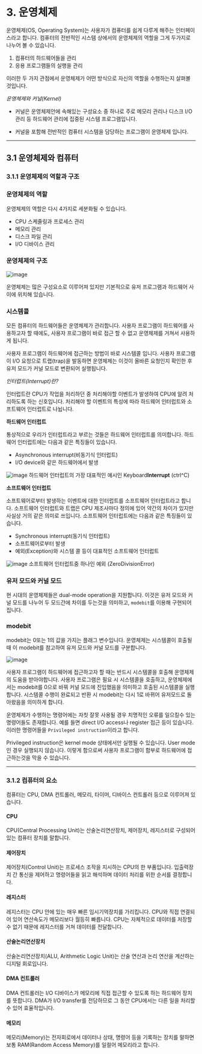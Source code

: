 # 3. 운영체제
운영체제(OS, Operating System)는 사용자가 컴퓨터를 쉽게 다루게 해주는 인터페이스라고 합니다. 컴퓨터의 전반적인 시스템 상에서의 운영체제의 역할을 그게 두가지로 나누어 볼 수 있습니다.   
1. 컴퓨터의 하드웨어들을 관리
2. 응용 프로그램들의 실행을 관리

이러한 두 가지 관점에서 운영체제가 어떤 방식으로 자신의 역할을 수행하는지 살펴볼 것입니다.   

*운영체제와 커널(Kernel)*   
- 커널은 운영체제안에 속해있는 구성요소 중 하나로 주로 메모리 관리나 디스크 I/O 관리 등 하드웨어 관리에 집중된 시스템 프로그램입니다.  
 
- 커널을 포함해 전반적인 컴퓨터 시스템을 담당하는 프로그램이 운영체제 입니다.

---

## 3.1 운영체제와 컴퓨터
### 3.1.1 운영체제의 역할과 구조
### 운영체제의 역할
운영체제의 역할은 다시 4가지로 세분화될 수 있습니다.
- CPU 스케줄링과 프로세스 관리
- 메모리 관리
- 디스크 파일 관리
- I/O 디바이스 관리

### 운영체제의 구조
![image](https://user-images.githubusercontent.com/103945439/187126936-f3853a7d-b7dd-461f-a3dd-8aac1dabc650.png)

운영체제는 많은 구성요소로 이루어져 있지만 기본적으로 유저 프로그램과 하드웨어 사이에 위치해 있습니다.

### 시스템콜
모든 컴퓨터의 하드웨어들은 운영체제가 관리합니다. 사용자 프로그램이 하드웨어를 사용하고자 할 때에도, 사용자 프로그램이 바로 접근 할 수 없고 운영체제를 거쳐서 사용하게 됩니다.

사용자 프로그램이 하드웨어에 접근하는 방법이 바로 시스템콜 입니다. 사용자 프로그램이 I/O 요청으로 트랩(trap)을 발동하면 운영체제는 이것이 올바른 요청인지 확인한 후 유저 모드가 커널 모드로 변환되어 실행됩니다.

*인터럽트(Interrupt)란?*   

인터럽트란 CPU가 작업을 처리하던 중 처리해야할 이벤트가 발생하여 CPU에 알려 처리하도록 하는 신호입니다. 처리해야 할 이벤트의 특성에 따라 하드웨어 인터럽트와 소프트웨어 인터럽트로 나뉩니다.

**하드웨어 인터럽트**   

통상적으로 우리가 인터럽트라고 부르는 것들은 하드웨어 인터럽트를 의미합니다. 하드웨어 인터럽트에는 다음과 같은 특징들이 있습니다.
- Asynchronous interrupt(비동기식 인터럽트)
- I/O device와 같은 하드웨어에서 발생

![image](https://user-images.githubusercontent.com/103945439/187339377-38c05d43-4877-4df0-b5cd-4e2adba70099.png)
하드웨어 인터럽트의 가장 대표적인 예시인 Keyboard**Interrupt** (ctrl^C)


**소프트웨어 인터럽트**   

소프트웨어로부터 발생하는 이벤트에 대한 인터럽트를 소프트웨어 인터럽트라고 합니다. 소프트웨어 인터럽트와 트랩은 CPU 제조사마다 정의에 있어 약간의 차이가 있지만 사실상 거의 같은 의미로 쓰입니다. 소프트웨어 인터럽트에는 다음과 같은 특징들이 있습니다.
- Synchronous interrupt(동기식 인터럽트)
- 소프트웨어로부터 발생
- 예외(Exception)와 시스템 콜 등이 대표적인 소프트웨어 인터럽트

![image](https://user-images.githubusercontent.com/103945439/187340125-a860a35f-839b-4562-8da1-49ef140b614d.png)
소프트웨어 인터럽트중 하나인 예외 (ZeroDivisionError)

### 유저 모드와 커널 모드
현 시대의 운영체제들은 dual-mode operation을 지원합니다. 이것은 유저 모드와 커널 모드를 나누어 두 모드간에 차이를 두는것을 의미하고, `modebit`를 이용해 구현되어집니다.

### modebit
modebit는 0또는 1의 값을 가지는 플래그 변수입니다. 운영체제는 시스템콜이 호출될 때 이 modebit를 참고하여 유저 모드와 커널 모드를 구분합니다.

![image](https://user-images.githubusercontent.com/103945439/187342405-7ce031d3-7eab-4673-81ba-97cd1ff6da5c.png)

사용자 프로그램이 하드웨어에 접근하고자 할 때는 반드시 시스템콜을 호출해 운영체제의 도움을 받아야합니다. 사용자 프로그램은 필요 시 시스템콜을 호출하고, 운영체제에서는 modebit를 0으로 바꿔 커널 모드에 진입했음을 의미하고 호출된 시스템콜을 실행합니다. 시스템콜 수행이 완료되고 반환 시 modebit는 다시 1로 바뀌어 유저모드로 돌아왔음을 의미하게 합니다.

운영체제가 수행하는 명령어에는 자칫 잘못 사용될 경우 치명적인 오류를 일으킬수 있는 명령어들도 존재합니다. 예를 들면 direct I/O access나 register 접근 등이 있습니다. 이러한 명령어들을 `Privileged instruction`이라고 합니다. 

Privileged instruction은 kernel mode 상태에서만 실행될 수 있습니다. User mode인 경우 실행되지 않습니다. 이렇게 함으로써 사용자 프로그램이 함부로 하드웨어에 접근하는것을 막을 수 있습니다.

---

### 3.1.2 컴퓨터의 요소
컴퓨터는 CPU, DMA 컨트롤러, 메모리, 타이머, 디바이스 컨트롤러 등으로 이루어져 있습니다.

#### CPU
CPU(Central Processing Unit)는 산술논리연산장치, 제어장치, 레지스터로 구성되어 있는 컴퓨터 장치를 말합니다.

#### 제어장치
제어장치(Control Unit)는 프로세스 조작을 지시하는 CPU의 한 부품입니다. 입출력장치 간 통신을 제어하고 명령어들을 읽고 해석하며 데이터 처리를 위한 순서를 결정합니다.

#### 레지스터
레지스터는 CPU 안에 있는 매우 빠른 임시기억장치를 가리킵니다. CPU와 직접 연결되어 있어 연산속도가 메모리보다 월등히 빠릅니다. CPU는 자체적으로 데이터를 저장할 수 없기 때문에 레지스터를 거쳐 데이터를 전달합니다.

#### 산술논리연산장치
산술논리연산장치(ALU, Arithmetic Logic Unit)는 산술 연산과 논리 연산을 계산하는 디지털 회로입니다.

#### DMA 컨트롤러
DMA 컨트롤러는 I/O 디바이스가 메모리에 직접 접근할 수 있도록 하는 하드웨어 장치를 뜻합니다. DMA가 I/O transfer를 전담하므로 그 동안 CPU에서는 다른 일을 처리할 수 있어 효율적입니다.

#### 메모리
메모리(Memory)는 전자회로에서 데이터나 상태, 명령어 등을 기록하는 장치를 말하면 보통 RAM(Random Access Memory)를 일컬어 메모리라고 합니다.